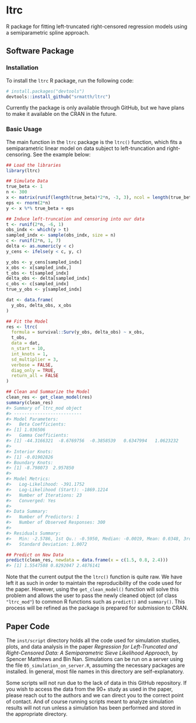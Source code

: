 
<!-- README.md is generated from README.Rmd. Please edit that file -->

# ltrc

R package for fitting left-truncated right-censored regression models
using a semiparametric spline approach.

## Software Package

### Installation

To install the `ltrc` R package, run the following code:

``` r
# install.packages("devtools")
devtools::install_github("srmatth/ltrc")
```

Currently the package is only available through GitHub, but we have
plans to make it available on the CRAN in the future.

### Basic Usage

The main function in the `ltrc` package is the `ltrc()` function, which
fits a semiparametric linear model on data subject to left-truncation
and right-censoring. See the example below:

``` r
## Load the libraries
library(ltrc)

## Simulate Data
true_beta <- 1
n <- 300
x <- matrix(runif(length(true_beta)*2*n, -3, 3), ncol = length(true_beta))
eps <- rnorm(2*n)
y <- x %*% true_beta + eps

## Induce left-truncation and censoring into our data
t <- runif(2*n, -6, 1)
obs_indx <- which(y > t)
sampled_indx <- sample(obs_indx, size = n)
c <- runif(2*n, 1, 7)
delta <- as.numeric(y < c)
y_cens <- ifelse(y < c, y, c)

y_obs <- y_cens[sampled_indx]
x_obs <- x[sampled_indx,]
t_obs <- t[sampled_indx]
delta_obs <- delta[sampled_indx]
c_obs <- c[sampled_indx]
true_y_obs <- y[sampled_indx]

dat <- data.frame(
  y_obs, delta_obs, x_obs
)
```

``` r
## Fit the Model
res <- ltrc(
  formula = survival::Surv(y_obs, delta_obs) ~ x_obs, 
  t_obs, 
  data = dat, 
  n_start = 10, 
  int_knots = 1,
  sd_multiplier = 3, 
  verbose = FALSE, 
  diag_only = TRUE, 
  return_all = FALSE
)
```

``` r
## Clean and Summarize the Model
clean_res <- get_clean_model(res)
summary(clean_res)
#> Summary of ltrc_mod object
#> --------------------------
#> Model Parameters:
#>   Beta Coefficients:
#> [1] 1.036506
#>   Gamma Coefficients:
#> [1] -44.3166321  -8.6769756  -0.3858539   0.6347994   1.0623232
#> 
#> Interior Knots:
#> [1] -0.01902826
#> Boundary Knots:
#> [1] -8.798073  2.957850
#> 
#> Model Metrics:
#>   Log-Likelihood: -391.1752
#>   Log-Likelihood (Start): -1869.1214
#>   Number of Iterations: 23
#>   Converged: Yes
#> 
#> Data Summary:
#>   Number of Predictors: 1
#>   Number of Observed Responses: 300
#> 
#> Residuals Summary:
#>   Min: -2.5786, 1st Qu.: -0.5950, Median: -0.0019, Mean: 0.0348, 3rd Qu.: 0.7380, Max: 0.7380
#>   Standard Deviation: 1.0072
```

``` r
## Predict on New Data
predict(clean_res, newdata = data.frame(x = c(1.5, 0.8, 2.4)))
#> [1] 1.5547588 0.8292047 2.4876141
```

Note that the current output the the `ltrc()` function is quite raw. We
have left it as such in order to maintain the reproducibility of the
code used for the paper. However, using the `get_clean_model()` function
will solve this problem and allows the user to pass the newly cleaned
object (of class `"ltrc_mod"`) to common R functions such as `predict()`
and `summary()`. This process will be refined as the package is prepared
for submission to CRAN.

## Paper Code

The `inst/script` directory holds all the code used for simulation
studies, plots, and data analysis in the paper *Regression for
Left-Truncated and Right-Censored Data: A Semiparametric Sieve
Likelihood Approach*, by Spencer Matthews and Bin Nan. Simulations can
be run on a server using the file `05_simulation_on_server.R`, assuming
the necessary packages are installed. In general, most file names in
this directory are self-explanatory.

Some scripts will not run due to the lack of data in this GitHub
repository. If you wish to access the data from the 90+ study as used in
the paper, please reach out to the authors and we can direct you to the
correct point of contact. And of course running scripts meant to analyze
simulation results will not run unless a simulation has been performed
and stored in the appropriate directory.

